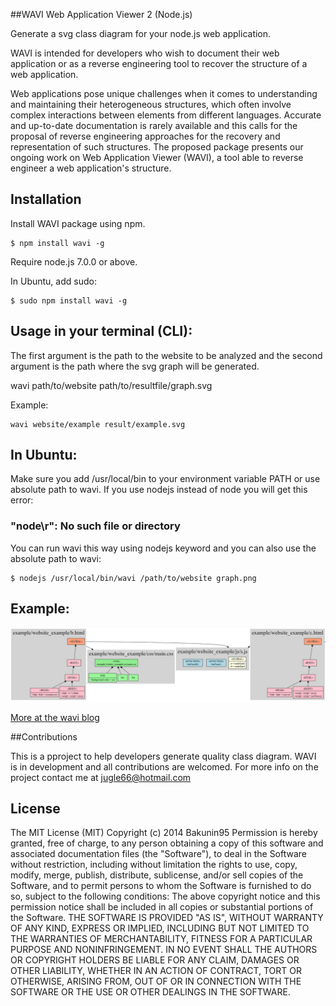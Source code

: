 ##WAVI Web Application Viewer 2 (Node.js)

Generate a svg class diagram for your node.js web application.

WAVI is intended for developers who wish to document their web application or as a reverse engineering tool to recover 
the structure of a web application.

Web applications pose unique challenges when it comes to understanding and maintaining their heterogeneous structures, which often involve complex interactions between elements from different languages. Accurate and up-to-date documentation is rarely available and this calls for the proposal of reverse engineering approaches for the recovery and representation of such structures. The proposed package presents our ongoing work on Web Application Viewer (WAVI), a tool able to reverse engineer a web application's structure.


## Installation

Install WAVI package using npm.

    $ npm install wavi -g

Require node.js 7.0.0 or above.

In Ubuntu, add sudo:

    $ sudo npm install wavi -g

## Usage in your terminal (CLI): 

The first argument is the path to the website to be analyzed and the second argument is the path where the svg graph will be generated.

wavi path/to/website path/to/resultfile/graph.svg

Example:

```
wavi website/example result/example.svg

```

## In Ubuntu: 

Make sure you add /usr/local/bin to your environment variable PATH or use absolute path to wavi.
If you use nodejs instead of node you will get this error:

### "node\r": No such file or directory

You can run wavi this way using nodejs keyword and you can also use the absolute path to wavi:

    $ nodejs /usr/local/bin/wavi /path/to/website graph.png


## Example:

![Example](/example/graph.jpg?raw=true "Example")


[More at the wavi blog](https://blogwavi.wordpress.com/)


##Contributions

This is a pproject to help developers generate quality class diagram. WAVI is in development and all contributions are welcomed.
For more info on the project contact me at jugle66@hotmail.com


## License

The MIT License (MIT)
Copyright (c) 2014 Bakunin95
Permission is hereby granted, free of charge, to any person obtaining a copy
of this software and associated documentation files (the "Software"), to deal
in the Software without restriction, including without limitation the rights
to use, copy, modify, merge, publish, distribute, sublicense, and/or sell
copies of the Software, and to permit persons to whom the Software is
furnished to do so, subject to the following conditions:
The above copyright notice and this permission notice shall be included in all
copies or substantial portions of the Software.
THE SOFTWARE IS PROVIDED "AS IS", WITHOUT WARRANTY OF ANY KIND, EXPRESS OR
IMPLIED, INCLUDING BUT NOT LIMITED TO THE WARRANTIES OF MERCHANTABILITY,
FITNESS FOR A PARTICULAR PURPOSE AND NONINFRINGEMENT. IN NO EVENT SHALL THE
AUTHORS OR COPYRIGHT HOLDERS BE LIABLE FOR ANY CLAIM, DAMAGES OR OTHER
LIABILITY, WHETHER IN AN ACTION OF CONTRACT, TORT OR OTHERWISE, ARISING FROM,
OUT OF OR IN CONNECTION WITH THE SOFTWARE OR THE USE OR OTHER DEALINGS IN THE
SOFTWARE.
